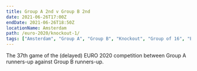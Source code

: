 ```yaml
---
title: Group A 2nd v Group B 2nd
date: 2021-06-26T17:00Z
endDate: 2021-06-26T18:50Z
locationName: Amsterdam
path: /euro-2020/knockout-1/
tags: ["Amsterdam", "Group A", "Group B", "Knockout", "Group of 16", "EURO 2020"]
---
```


The 37th game of the (delayed) EURO 2020 competition between Group A runners-up against Group B runners-up.